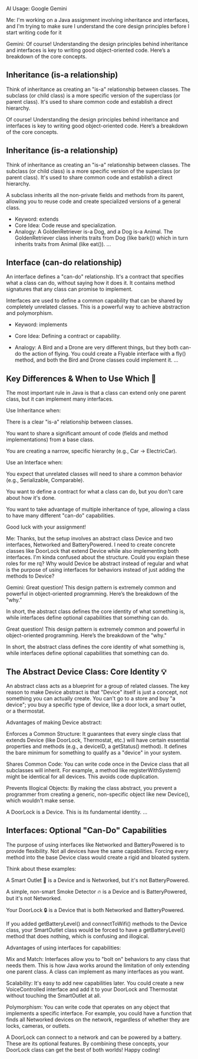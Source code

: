 AI Usage: Google Gemini

Me: I'm working on a Java assignment involving inheritance and interfaces, and I'm trying to make sure I understand the core design principles before I start writing code for it

Gemini: Of course! Understanding the design principles behind inheritance and interfaces is key to writing good object-oriented code. Here’s a breakdown of the core concepts.

## Inheritance (is-a relationship)
Think of inheritance as creating an "is-a" relationship between classes. The subclass (or child class) is a more specific version of the superclass (or parent class). It's used to share common code and establish a direct hierarchy.

Of course! Understanding the design principles behind inheritance and interfaces is key to writing good object-oriented code. Here’s a breakdown of the core concepts.

## Inheritance (is-a relationship)
Think of inheritance as creating an "is-a" relationship between classes. The subclass (or child class) is a more specific version of the superclass (or parent class). It's used to share common code and establish a direct hierarchy.

A subclass inherits all the non-private fields and methods from its parent, allowing you to reuse code and create specialized versions of a general class.

- Keyword: extends
- Core Idea: Code reuse and specialization.
- Analogy: A GoldenRetriever is-a Dog, and a Dog is-a Animal. The GoldenRetriever class inherits traits from Dog (like bark()) which in turn inherits traits from Animal (like eat()).
...

## Interface (can-do relationship)
An interface defines a "can-do" relationship. It's a contract that specifies what a class can do, without saying how it does it. It contains method signatures that any class can promise to implement.

Interfaces are used to define a common capability that can be shared by completely unrelated classes. This is a powerful way to achieve abstraction and polymorphism.

- Keyword: implements

- Core Idea: Defining a contract or capability.

- Analogy: A Bird and a Drone are very different things, but they both can-do the action of flying. You could create a Flyable interface with a fly() method, and both the Bird and Drone classes could implement it.
...
## Key Differences & When to Use Which 🤔
The most important rule in Java is that a class can extend only one parent class, but it can implement many interfaces.

Use Inheritance when:

There is a clear "is-a" relationship between classes.

You want to share a significant amount of code (fields and method implementations) from a base class.

You are creating a narrow, specific hierarchy (e.g., Car -> ElectricCar).

Use an Interface when:

You expect that unrelated classes will need to share a common behavior (e.g., Serializable, Comparable).

You want to define a contract for what a class can do, but you don't care about how it's done.

You want to take advantage of multiple inheritance of type, allowing a class to have many different "can-do" capabilities.

Good luck with your assignment!

Me: Thanks, but the setup involves an abstract class Device and two interfaces, Networked and BatteryPowered. I need to create concrete classes like DoorLock that extend Device while also implementing both interfaces. I'm kinda confused about the structure. Could you explain these roles for me rq? Why would Device be abstract instead of regular and what is the purpose of using interfaces for behaviors instead of just adding the methods to Device?

Gemini: Great question! This design pattern is extremely common and powerful in object-oriented programming. Here’s the breakdown of the "why."

In short, the abstract class defines the core identity of what something is, while interfaces define optional capabilities that something can do.

Great question! This design pattern is extremely common and powerful in object-oriented programming. Here’s the breakdown of the "why."

In short, the abstract class defines the core identity of what something is, while interfaces define optional capabilities that something can do.

## The Abstract Device Class: Core Identity 💡
An abstract class acts as a blueprint for a group of related classes. The key reason to make Device abstract is that "Device" itself is just a concept, not something you can actually create. You can't go to a store and buy "a device"; you buy a specific type of device, like a door lock, a smart outlet, or a thermostat.

Advantages of making Device abstract:

Enforces a Common Structure: It guarantees that every single class that extends Device (like DoorLock, Thermostat, etc.) will have certain essential properties and methods (e.g., a deviceID, a getStatus() method). It defines the bare minimum for something to qualify as a "device" in your system.

Shares Common Code: You can write code once in the Device class that all subclasses will inherit. For example, a method like registerWithSystem() might be identical for all devices. This avoids code duplication.

Prevents Illogical Objects: By making the class abstract, you prevent a programmer from creating a generic, non-specific object like new Device(), which wouldn't make sense.

A DoorLock is a Device. This is its fundamental identity.
...

## Interfaces: Optional "Can-Do" Capabilities
The purpose of using interfaces like Networked and BatteryPowered is to provide flexibility. Not all devices have the same capabilities. Forcing every method into the base Device class would create a rigid and bloated system.

Think about these examples:

A Smart Outlet 🔌 is a Device and is Networked, but it's not BatteryPowered.

A simple, non-smart Smoke Detector 🔥 is a Device and is BatteryPowered, but it's not Networked.

Your DoorLock 🔒 is a Device that is both Networked and BatteryPowered.

If you added getBatteryLevel() and connectToWifi() methods to the Device class, your SmartOutlet class would be forced to have a getBatteryLevel() method that does nothing, which is confusing and illogical.

Advantages of using interfaces for capabilities:

Mix and Match: Interfaces allow you to "bolt on" behaviors to any class that needs them. This is how Java works around the limitation of only extending one parent class. A class can implement as many interfaces as you want.

Scalability: It's easy to add new capabilities later. You could create a new VoiceControlled interface and add it to your DoorLock and Thermostat without touching the SmartOutlet at all.

Polymorphism: You can write code that operates on any object that implements a specific interface. For example, you could have a function that finds all Networked devices on the network, regardless of whether they are locks, cameras, or outlets.

A DoorLock can connect to a network and can be powered by a battery. These are its optional features. By combining these concepts, your DoorLock class can get the best of both worlds! Happy coding!

